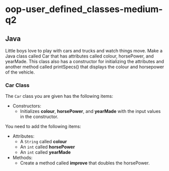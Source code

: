 # oop-user_defined_classes-medium-q2

## Java

Little boys love to play with cars and trucks and watch things move. 
Make a Java class called Car that has attributes called colour, 
horsePower, and yearMade. This class also has a constructor for 
initializing the attributes and another method called printSpecs() 
that displays the colour and horsepower of the vehicle.


### Car Class

The `Car` class you are given has the following items:

- Constructors:
    - Initializes **colour**, **horsePower**, and **yearMade**
      with the input values in the constructor.

You need to add the following items:

- Attributes:
    - A `String` called **colour**
    - An `int` called **horsePower**
    - An `int` called **yearMade**
- Methods:
    - Create a method called **improve** that doubles the horsePower.
